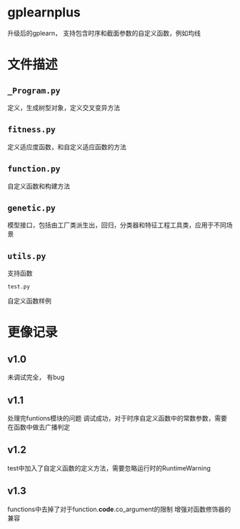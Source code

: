 # gplearnplus
升级后的gplearn， 支持包含时序和截面参数的自定义函数，例如均线

# 文件描述

## `_Program.py`

定义，生成树型对象，定义交叉变异方法



## `fitness.py`

定义适应度函数，和自定义适应函数的方法



## `function.py`

自定义函数和构建方法



## `genetic.py`

模型接口，包括由工厂类派生出，回归，分类器和特征工程工具类，应用于不同场景



## `utils.py`

支持函数



`test.py`

自定义函数样例













# 更像记录

## v1.0

未调试完全， 有bug

## v1.1

处理完funtions模块的问题
调试成功，对于时序自定义函数中的常数参数，需要在函数中做去广播判定

## v1.2

test中加入了自定义函数的定义方法，需要忽略运行时的RuntimeWarning

## v1.3

functions中去掉了对于function.__code__.co_argument的限制
增强对函数修饰器的兼容